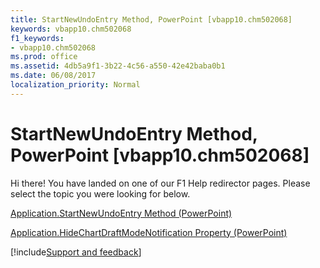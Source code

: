 ```yaml
---
title: StartNewUndoEntry Method, PowerPoint [vbapp10.chm502068]
keywords: vbapp10.chm502068
f1_keywords:
- vbapp10.chm502068
ms.prod: office
ms.assetid: 4db5a9f1-3b22-4c56-a550-42e42baba0b1
ms.date: 06/08/2017
localization_priority: Normal
---
```



# StartNewUndoEntry Method, PowerPoint [vbapp10.chm502068]

Hi there! You have landed on one of our F1 Help redirector pages. Please select the topic you were looking for below.

[Application.StartNewUndoEntry Method (PowerPoint)](https://msdn.microsoft.com/library/7f4f2236-6e6a-11e9-20b5-0fca5c126330%28Office.15%29.aspx)

[Application.HideChartDraftModeNotification Property (PowerPoint)](https://msdn.microsoft.com/library/374a6720-4a7b-f6f6-3620-5747c502087b%28Office.15%29.aspx)

[!include[Support and feedback](~/includes/feedback-boilerplate.md)]